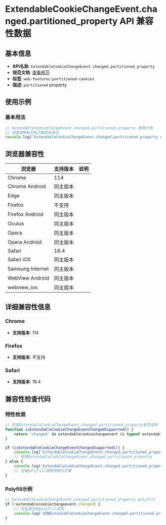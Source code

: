 # ExtendableCookieChangeEvent.changed.partitioned_property API 兼容性数据

## 基本信息

- **API名称**: `ExtendableCookieChangeEvent.changed.partitioned_property`
- **规范文档**: [查看规范](https://cookiestore.spec.whatwg.org/#dom-cookielistitem-partitioned)
- **标签**: `web-features:partitioned-cookies`
- **描述**: `partitioned` property

## 使用示例

### 基本用法

```javascript
// ExtendableCookieChangeEvent.changed.partitioned_property 使用示例
// 请查阅MDN文档了解具体用法
console.log('ExtendableCookieChangeEvent.changed.partitioned_property API');
```

## 浏览器兼容性

| 浏览器 | 支持版本 | 说明 |
|--------|----------|------|
| Chrome | 114 |  |
| Chrome Android | 同主版本 |  |
| Edge | 同主版本 |  |
| Firefox | 不支持 |  |
| Firefox Android | 同主版本 |  |
| Oculus | 同主版本 |  |
| Opera | 同主版本 |  |
| Opera Android | 同主版本 |  |
| Safari | 18.4 |  |
| Safari iOS | 同主版本 |  |
| Samsung Internet | 同主版本 |  |
| WebView Android | 同主版本 |  |
| webview_ios | 同主版本 |  |

## 详细兼容性信息

### Chrome

- **支持版本**: 114

### Firefox

- **支持版本**: 不支持

### Safari

- **支持版本**: 18.4

## 兼容性检查代码

### 特性检测

```javascript
// 检查ExtendableCookieChangeEvent.changed.partitioned_property是否支持
function isExtendableCookieChangeEventChangedSupported() {
    return 'changed' in extendablecookiechangeevent && typeof extendablecookiechangeevent.changed === 'function';
}

if (isExtendableCookieChangeEventChangedSupported()) {
    console.log('ExtendableCookieChangeEvent.changed.partitioned_property 支持');
    // 使用ExtendableCookieChangeEvent.changed.partitioned_property
} else {
    console.log('ExtendableCookieChangeEvent.changed.partitioned_property 不支持，需要polyfill');
    // 加载polyfill或使用替代方案
}
```

### Polyfill示例

```javascript
// ExtendableCookieChangeEvent.changed.partitioned_property polyfill
if (!extendablecookiechangeevent.changed) {
    // 在这里添加polyfill实现
    console.log('加载ExtendableCookieChangeEvent.changed.partitioned_property polyfill');
}
```


